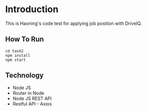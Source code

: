 
# Introduction

This is Haoning's code test for applying job position with DriveIQ. 

## How To Run

```
cd task2
npm install
npm start
```

## Technology

* Node JS
* Router in Node
* Node JS REST API
* Restful API - Axios


